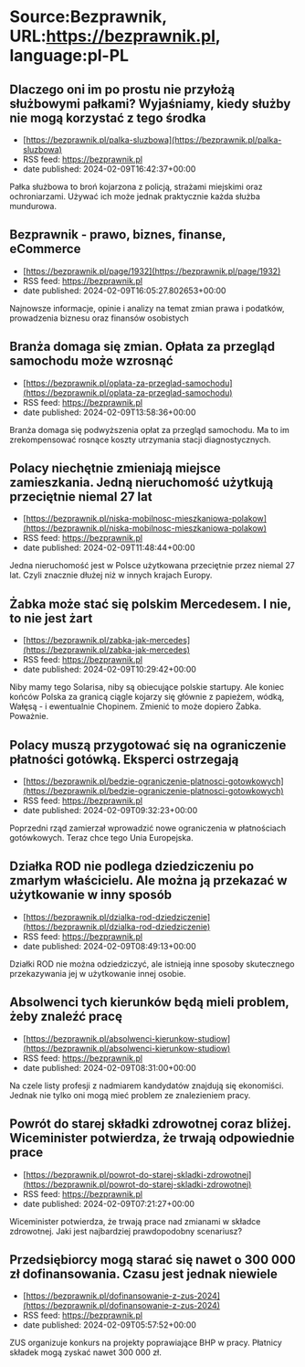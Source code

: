 # Source:Bezprawnik, URL:https://bezprawnik.pl, language:pl-PL

## Dlaczego oni im po prostu nie przyłożą służbowymi pałkami? Wyjaśniamy, kiedy służby nie mogą korzystać z tego środka
 - [https://bezprawnik.pl/palka-sluzbowa](https://bezprawnik.pl/palka-sluzbowa)
 - RSS feed: https://bezprawnik.pl
 - date published: 2024-02-09T16:42:37+00:00

Pałka służbowa to broń kojarzona z policją, strażami miejskimi oraz ochroniarzami. Używać ich może jednak praktycznie każda służba mundurowa.

## Bezprawnik - prawo, biznes, finanse, eCommerce
 - [https://bezprawnik.pl/page/1932](https://bezprawnik.pl/page/1932)
 - RSS feed: https://bezprawnik.pl
 - date published: 2024-02-09T16:05:27.802653+00:00

Najnowsze informacje, opinie i analizy na temat zmian prawa i podatków, prowadzenia biznesu oraz finansów osobistych

## Branża domaga się zmian. Opłata za przegląd samochodu może wzrosnąć
 - [https://bezprawnik.pl/oplata-za-przeglad-samochodu](https://bezprawnik.pl/oplata-za-przeglad-samochodu)
 - RSS feed: https://bezprawnik.pl
 - date published: 2024-02-09T13:58:36+00:00

Branża domaga się podwyższenia opłat za przegląd samochodu. Ma to im zrekompensować rosnące koszty utrzymania stacji diagnostycznych.

## Polacy niechętnie zmieniają miejsce zamieszkania. Jedną nieruchomość użytkują przeciętnie niemal 27 lat
 - [https://bezprawnik.pl/niska-mobilnosc-mieszkaniowa-polakow](https://bezprawnik.pl/niska-mobilnosc-mieszkaniowa-polakow)
 - RSS feed: https://bezprawnik.pl
 - date published: 2024-02-09T11:48:44+00:00

Jedna nieruchomość jest w Polsce użytkowana przeciętnie przez niemal 27 lat. Czyli znacznie dłużej niż w innych krajach Europy.

## Żabka może stać się polskim Mercedesem. I nie, to nie jest żart
 - [https://bezprawnik.pl/zabka-jak-mercedes](https://bezprawnik.pl/zabka-jak-mercedes)
 - RSS feed: https://bezprawnik.pl
 - date published: 2024-02-09T10:29:42+00:00

Niby mamy tego Solarisa, niby są obiecujące polskie startupy. Ale koniec końców Polska za granicą ciągle kojarzy się głównie z papieżem, wódką, Wałęsą - i ewentualnie Chopinem. Zmienić to może dopiero Żabka. Poważnie.

## Polacy muszą przygotować się na ograniczenie płatności gotówką. Eksperci ostrzegają
 - [https://bezprawnik.pl/bedzie-ograniczenie-platnosci-gotowkowych](https://bezprawnik.pl/bedzie-ograniczenie-platnosci-gotowkowych)
 - RSS feed: https://bezprawnik.pl
 - date published: 2024-02-09T09:32:23+00:00

Poprzedni rząd zamierzał wprowadzić nowe ograniczenia w płatnościach gotówkowych. Teraz chce tego Unia Europejska.

## Działka ROD nie podlega dziedziczeniu po zmarłym właścicielu. Ale można ją przekazać w użytkowanie w inny sposób
 - [https://bezprawnik.pl/dzialka-rod-dziedziczenie](https://bezprawnik.pl/dzialka-rod-dziedziczenie)
 - RSS feed: https://bezprawnik.pl
 - date published: 2024-02-09T08:49:13+00:00

Działki ROD nie można odziedziczyć, ale istnieją inne sposoby skutecznego przekazywania jej w użytkowanie innej osobie.

## Absolwenci tych kierunków będą mieli problem, żeby znaleźć pracę
 - [https://bezprawnik.pl/absolwenci-kierunkow-studiow](https://bezprawnik.pl/absolwenci-kierunkow-studiow)
 - RSS feed: https://bezprawnik.pl
 - date published: 2024-02-09T08:31:00+00:00

Na czele listy profesji z nadmiarem kandydatów znajdują się ekonomiści. Jednak nie tylko oni mogą mieć problem ze znalezieniem pracy.

## Powrót do starej składki zdrowotnej coraz bliżej. Wiceminister potwierdza, że trwają odpowiednie prace
 - [https://bezprawnik.pl/powrot-do-starej-skladki-zdrowotnej](https://bezprawnik.pl/powrot-do-starej-skladki-zdrowotnej)
 - RSS feed: https://bezprawnik.pl
 - date published: 2024-02-09T07:21:27+00:00

Wiceminister potwierdza, że trwają prace nad zmianami w składce zdrowotnej. Jaki jest najbardziej prawdopodobny scenariusz?

## Przedsiębiorcy mogą starać się nawet o 300 000 zł dofinansowania. Czasu jest jednak niewiele
 - [https://bezprawnik.pl/dofinansowanie-z-zus-2024](https://bezprawnik.pl/dofinansowanie-z-zus-2024)
 - RSS feed: https://bezprawnik.pl
 - date published: 2024-02-09T05:57:52+00:00

ZUS organizuje konkurs na projekty poprawiające BHP w pracy. Płatnicy składek mogą zyskać nawet 300 000 zł.

